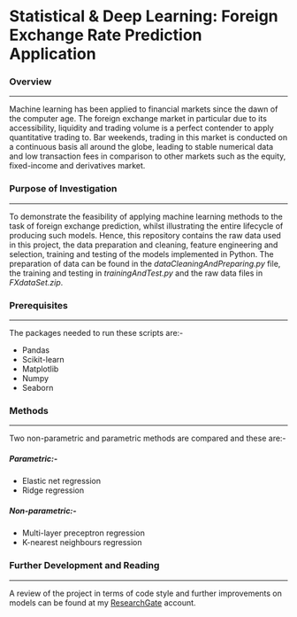 # Statistical & Deep Learning: Foreign Exchange Rate Prediction Application


### Overview 
________________________________________________________________________________________________________________________________________
Machine learning has been applied to financial markets since the dawn of the computer age. The foreign exchange market in particular due to its accessibility, liquidity and trading volume is a perfect contender to apply quantitative trading to. Bar weekends, trading in this market is conducted on a continuous basis all around the globe, leading to stable numerical data and low transaction fees in comparison to other markets such as the equity, fixed-income and derivatives market. 

### Purpose of Investigation 
________________________________________________________________________________________________________________________________________
To demonstrate the feasibility of applying machine learning methods to the task of foreign exchange prediction, whilst illustrating the entire lifecycle of producing such models. Hence, this repository contains the raw data used in this project, the data preparation and cleaning, feature engineering and selection, training and testing of the models implemented in Python. The preparation of data can be found in the _dataCleaningAndPreparing.py_ file, the training and testing in _trainingAndTest.py_ and the raw data files in _FXdataSet.zip_. 

### Prerequisites
________________________________________________________________________________________________________________________________________
The packages needed to run these scripts are:-
* Pandas  
* Scikit-learn 
* Matplotlib 
* Numpy 
* Seaborn

### Methods
_______________________________________________________________________________________________________________________________________

Two non-parametric and parametric methods are compared and these are:-

##### Parametric:-<br>
* Elastic net regression <br>
* Ridge regression <br>
##### Non-parametric:-<br>
* Multi-layer preceptron regression <br>
* K-nearest neighbours regression <br>

### Further Development and Reading
________________________________________________________________________________________________________________________________________
A review of the project in terms of code style and further improvements on models can be found at my <a href="https://www.researchgate.net/publication/338435971_Machine_Learning_Foreign_Exchange_Rate_Prediction">ResearchGate</a> account.

        

